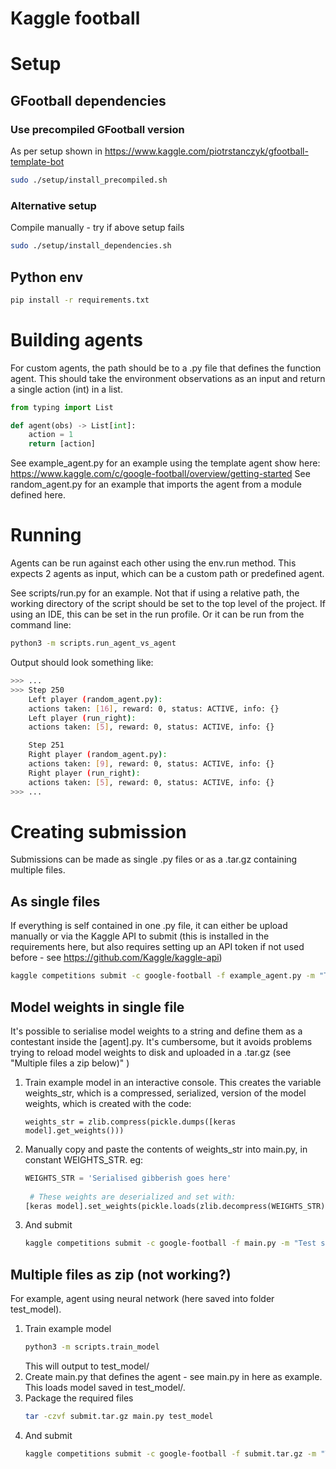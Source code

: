 # Kaggle football

# Setup

## GFootball dependencies
### Use precompiled GFootball version
As per setup shown in https://www.kaggle.com/piotrstanczyk/gfootball-template-bot

```bash
sudo ./setup/install_precompiled.sh
```

### Alternative setup
Compile manually - try if above setup fails

```bash
sudo ./setup/install_dependencies.sh
```

## Python env

```bash
pip install -r requirements.txt
```

# Building agents
For custom agents, the path should be to a .py file that defines the function agent. This should take the environment observations as an input and return a single action (int) in a list. 
```python
from typing import List

def agent(obs) -> List[int]:
    action = 1
    return [action]   
```

See example_agent.py for an example using the template agent show here: https://www.kaggle.com/c/google-football/overview/getting-started
See random_agent.py for an example that imports the agent from a module defined here.  

# Running
Agents can be run against each other using the env.run method. This expects 2 agents as input, which can be a custom path or predefined agent.

See scripts/run.py for an example. Not that if using a relative path, the working directory of the script should be set to the top level of the project. If using an IDE, this can be set in the run profile. Or it can be run from the command line:

```bash
python3 -m scripts.run_agent_vs_agent
```

Output should look something like:
```bash
>>> ...
>>> Step 250
    Left player (random_agent.py): 
    actions taken: [16], reward: 0, status: ACTIVE, info: {}
    Left player (run_right): 
    actions taken: [5], reward: 0, status: ACTIVE, info: {}

    Step 251
    Right player (random_agent.py): 
    actions taken: [9], reward: 0, status: ACTIVE, info: {}
    Right player (run_right): 
    actions taken: [5], reward: 0, status: ACTIVE, info: {}
>>> ...
```

# Creating submission
Submissions can be made as single .py files or as a .tar.gz containing multiple files.

## As single files
If everything is self contained in one .py file, it can either be upload manually or via the Kaggle API to submit (this is installed in the requirements here, but also requires setting up an API token if not used before - see https://github.com/Kaggle/kaggle-api)

```bash
kaggle competitions submit -c google-football -f example_agent.py -m "Test submit of example agent"
```

## Model weights in single file
It's possible to serialise model weights to a string and define them as a contestant inside the [agent].py. It's cumbersome, but it avoids problems trying to reload model weights to disk and uploaded in a .tar.gz (see "Multiple files a zip below)" )

1) Train example model in an interactive console. This creates the variable weights_str, which is a compressed, serialized, version of the model weights, which is created with the code:
   ```
   weights_str = zlib.compress(pickle.dumps([keras model].get_weights()))
   ```

2) Manually copy and paste the contents of weights_str into main.py, in constant WEIGHTS_STR. eg:
   ```python
   WEIGHTS_STR = 'Serialised gibberish goes here'
    
    # These weights are deserialized and set with:
   [keras model].set_weights(pickle.loads(zlib.decompress(WEIGHTS_STR)))
   ```
   
3) And submit
    ```bash
    kaggle competitions submit -c google-football -f main.py -m "Test submit of main.py containing model weights and model code"
    ```

## Multiple files as zip (not working?)

For example, agent using neural network (here saved into folder test_model). 

1) Train example model
    ```bash
    python3 -m scripts.train_model
    ```
   This will output to test_model/
2) Create main.py that defines the agent - see main.py in here as example. This loads model saved in test_model/.
3) Package the required files
    ```bash
    tar -czvf submit.tar.gz main.py test_model
    ```
4) And submit
    ```bash
    kaggle competitions submit -c google-football -f submit.tar.gz -m "Test submit of example RL agent"
    ```
